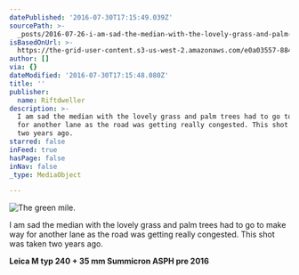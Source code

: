 ```yaml
---
datePublished: '2016-07-30T17:15:49.039Z'
sourcePath: >-
  _posts/2016-07-26-i-am-sad-the-median-with-the-lovely-grass-and-palm-trees-had.md
isBasedOnUrl: >-
  https://the-grid-user-content.s3-us-west-2.amazonaws.com/e0a03557-8849-41bb-9821-e7c4c7235004.jpg
author: []
via: {}
dateModified: '2016-07-30T17:15:48.080Z'
title: ''
publisher:
  name: Riftdweller
description: >-
  I am sad the median with the lovely grass and palm trees had to go to make way
  for another lane as the road was getting really congested. This shot was taken
  two years ago.
starred: false
inFeed: true
hasPage: false
inNav: false
_type: MediaObject

---
```

![The green mile.](https://imgflo.herokuapp.com/graph/vahj1ThiexotieMo/f610edd28a1c1425b507d67556bec100/croprotate.jpg?cropheight=3991&cropwidth=5976&degrees=0&input=https%3A%2F%2Fthe-grid-user-content.s3-us-west-2.amazonaws.com%2Fe0a03557-8849-41bb-9821-e7c4c7235004.jpg&x=0&y=0)

I am sad the median with the lovely grass and palm trees had to go to make way for another lane as the road was getting really congested. This shot was taken two years ago.

**Leica M typ 240 + 35 mm Summicron ASPH pre 2016**